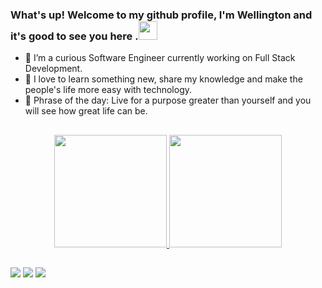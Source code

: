 ### What's up! Welcome to my github profile, I'm Wellington and it's good to see you here .<img src="https://media.giphy.com/media/hvRJCLFzcasrR4ia7z/giphy.gif" width="30">


- 🔭 I’m a curious Software Engineer currently working on Full Stack Development.
- 🥰 I love to learn something new, share my knowledge and make the people's life more easy with technology.
- 🌱 Phrase of the day: Live for a purpose greater than yourself and you will see how great life can be.

##

<div align="center">
  <a href="https://github.com/wellingtonacosta">
  <img height="180em" src="https://github-readme-stats.vercel.app/api?username=wellingtonacosta&show_icons=true&theme=dark&include_all_commits=true&count_private=true"/>
  <img height="180em" src="https://github-readme-stats.vercel.app/api/top-langs/?username=wellingtonacosta&layout=compact&langs_count=7&theme=dark"/>
</div>

          
          
  
  ##
 
<div> 
 
  <a href = "mailto:wellingtonacosta09@gmail.com"><img src="https://img.shields.io/badge/-Gmail-%23333?style=for-the-badge&logo=gmail&logoColor=white" target="_blank"></a>
  <a href="https://www.linkedin.com/in/wellington-alves-da-costa/" target="_blank"><img src="https://img.shields.io/badge/-LinkedIn-%230077B5?style=for-the-badge&logo=linkedin&logoColor=white" target="_blank"></a> 
  <a href="https://www.instagram.com/wellingtoncosta.dev/" target="_blank"><img src="https://img.shields.io/badge/Instagram-E4405F?style=for-the-badge&logo=instagram&logoColor=white" target="_blank"></a> 
 
</div>

